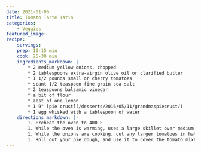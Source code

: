 ```yaml
---
date: 2021-01-06
title: Tomato Tarte Tatin
categories:
    - Veggies
featured_image: 
recipe:
    servings: 
    prep: 10-15 min
    cook: 25-30 min
    ingredients_markdown: |-
        * 2 medium yellow onions, chopped
        * 2 tablespoons extra-virgin olive oil or clarified butter
        * 1 1/2 pounds small or cherry tomatoes
        * scant 1/2 teaspoon fine grain sea salt
        * 2 teaspoons balsamic vinegar
        * a bit of flour
        * zest of one lemon
        * 1 9" [pie crust](/desserts/2016/05/11/grandmaspiecrust/)
        * 1 egg whisked with a tablespoon of water
    directions_markdown: |-
        1. Preheat the oven to 400 F
        1. While the oven is warming, uses a large skillet over medium heat to sauté the onions and a couple pinches of salt in the oil/clarified butter. Cook, stirring regularly, until the onions are deeply golden and caramelized, 10-15 minutes. Remove from heat.
        1. While the onions are cooking, cut any larger tomatoes in half. I typically leave the small cherry tomatoes whole. Add to the caramelized onions along with the sea salt and balsamic vinegar. Transfer to a 10 or 11-inch cast iron skillet or equivalent deep pie dish. If you get the sense that your tomatoes are quite juicy, and might release a lot of liquid, you can toss the mixture with a tablespoon or two of flour at this point. Sprinkle mixture with lemon zest.
        1. Roll out your pie dough, and use it to cover the tomato mixture - tucking in the sides a bit. Brush the crust with the egg wash, cut a few decorative slits in the crust, and bake in the top third of the oven until the crust is deeply golden and the tomatoes are bubbling a bit at the sides, 25 - 30 minutes.
---
```

